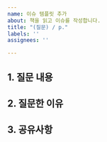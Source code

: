 ```yaml
---
name: 이슈 템플릿 추가
about: 책을 읽고 이슈를 작성합니다.
title: "(질문) / p."
labels: ''
assignees: ''

---
```


## 1. 질문 내용

## 2. 질문한 이유

## 3. 공유사항
